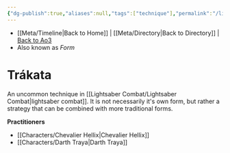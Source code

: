 ```yaml
---
{"dg-publish":true,"aliases":null,"tags":["technique"],"permalink":"/lightsaber-combat/trakata/","dgPassFrontmatter":true}
---
```


- [[Meta/Timeline\|Back to Home]] | [[Meta/Directory\|Back to Directory]] | [Back to Ao3](https://archiveofourown.org/works/19334440/chapters/45992584)
- Also known as *Form*

# Trákata
>

An uncommon technique in [[Lightsaber Combat/Lightsaber Combat\|lightsaber combat]]. It is not necessarily it's own form, but rather a strategy that can be combined with more traditional forms. 

**Practitioners**
- [[Characters/Chevalier Hellix\|Chevalier Hellix]]
- [[Characters/Darth Traya\|Darth Traya]]

